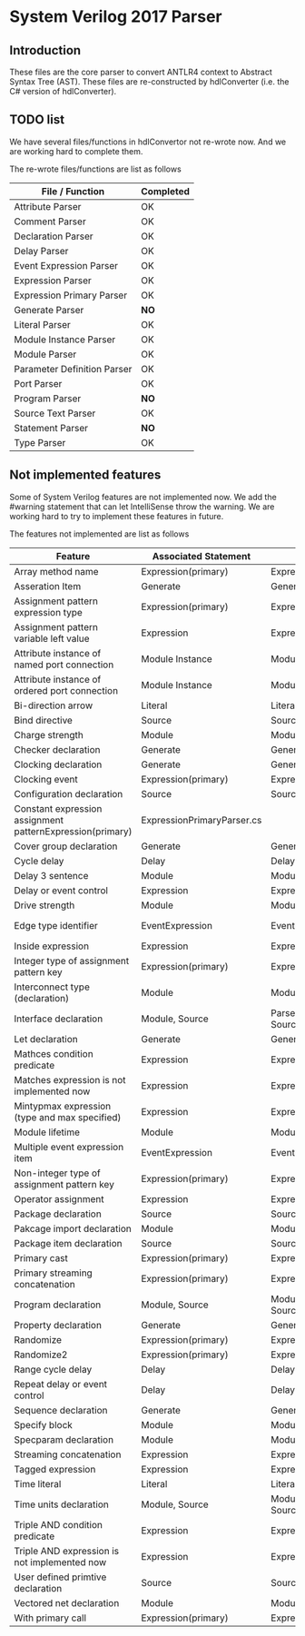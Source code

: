 ﻿# System Verilog 2017 Parser
## Introduction
These files are the core parser to convert ANTLR4 context to Abstract Syntax Tree (AST).
These files are re-constructed by hdlConverter (i.e. the C# version of hdlConverter).

## TODO list
We have several files/functions in hdlConvertor not re-wrote now.
And we are working hard to complete them.

The re-wrote files/functions are list as follows

| File / Function | Completed |
| -- | -- |
| Attribute Parser | OK |
| Comment Parser | OK |
| Declaration Parser | OK |
| Delay Parser | OK |
| Event Expression Parser | OK |
| Expression Parser | OK |
| Expression Primary Parser | OK |
| Generate Parser | **NO** |
| Literal Parser | OK |
| Module Instance Parser | OK |
| Module Parser | OK |
| Parameter Definition Parser | OK |
| Port Parser | OK |
| Program Parser | **NO** |
| Source Text Parser | OK |
| Statement Parser | **NO** |
| Type Parser | OK |



## Not implemented features
Some of System Verilog features are not implemented now. 
We add the #warning statement that can let IntelliSense throw the warning.
We are working hard to try to implement these features in future.

The features not implemented are list as follows

| Feature | Associated Statement | File | Status |
| -- | -- | -- | -- |
|Array method name|Expression(primary)|ExpressionPrimaryParser.cs||
|Asseration Item|Generate|GenerateParser.cs||
|Assignment pattern expression type|Expression(primary)|ExpressionPrimaryParser.cs||
|Assignment pattern variable left value|Expression|ExpressionParser.cs||
|Attribute instance of named port connection|Module Instance|ModuleInstanceParser.cs||
|Attribute instance of ordered port connection|Module Instance|ModuleInstanceParser.cs||
|Bi-direction arrow|Literal|LiteralParser.cs||
|Bind directive|Source|SourceTextParser.cs||
|Charge strength|Module|ModuleParser.cs||
|Checker declaration|Generate|GenerateParser.cs||
|Clocking declaration|Generate|GenerateParser.cs||
|Clocking event|Expression(primary)|ExpressionPrimaryParser.cs||
|Configuration declaration|Source|SourceTextParser.cs||
|Constant expression assignment patternExpression(primary)|ExpressionPrimaryParser.cs||
|Cover group declaration|Generate|GenerateParser.cs||
|Cycle delay|Delay|DelayParser.cs||
|Delay 3 sentence|Module|ModuleParser.cs||
|Delay or event control|Expression|ExpressionParser.cs||
|Drive strength|Module|ModuleParser.cs||
|Edge type identifier|EventExpression|EventExpressionParser.cs|Not fully implemented||
|Inside expression|Expression|ExpressionParser.cs||
|Integer type of assignment pattern key|Expression(primary)|ExpressionPrimaryParser.cs||
|Interconnect type (declaration)|Module|ModuleParser.cs||
|Interface declaration|Module, Source|Parser.cs, SourceTextParser.cs||
|Let declaration|Generate|GenerateParser.cs||
|Mathces condition predicate|Expression|ExpressionParser.cs||
|Matches expression is not implemented now|Expression|ExpressionParser.cs||
|Mintypmax expression (type and max specified)|Expression|ExpressionParser.cs||
|Module lifetime|Module|ModuleParser.cs||
|Multiple event expression item|EventExpression|EventExpressionParser.cs||
|Non-integer type of assignment pattern key|Expression(primary)|ExpressionPrimaryParser.cs||
|Operator assignment|Expression|ExpressionParser.cs||
|Package declaration|Source|SourceTextParser.cs||
|Pakcage import declaration|Module|ModuleParser.cs||
|Package item declaration|Source|SourceTextParser.cs||
|Primary cast|Expression(primary)|ExpressionPrimaryParser.cs||
|Primary streaming concatenation|Expression(primary)|ExpressionPrimaryParser.cs||
|Program declaration|Module, Source|ModuleParser.cs, SourceTextParser.cs||
|Property declaration|Generate|GenerateParser.cs||
|Randomize|Expression(primary)|ExpressionPrimaryParser.cs||
|Randomize2|Expression(primary)|ExpressionPrimaryParser.cs||
|Range cycle delay|Delay|DelayParser.cs||
|Repeat delay or event control|Delay|DelayParser.cs||
|Sequence declaration|Generate|GenerateParser.cs||
|Specify block|Module|ModuleParser.cs||
|Specparam declaration|Module|ModuleParser.cs||
|Streaming concatenation|Expression|ExpressionParser.cs||
|Tagged expression|Expression|ExpressionParser.cs||
|Time literal|Literal|LiteralParser.cs||
|Time units declaration|Module, Source|ModuleParser.cs, SourceTextParser.cs||
|Triple AND condition predicate|Expression|ExpressionParser.cs||
|Triple AND expression is not implemented now|Expression|ExpressionParser.cs||
|User defined primtive declaration|Source|SourceTextParser.cs||
|Vectored net declaration|Module|ModuleParser.cs||
|With primary call|Expression(primary)|ExpressionPrimaryParser.cs||

